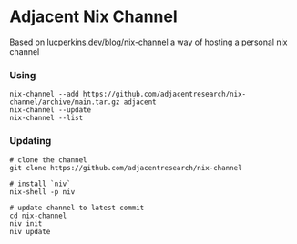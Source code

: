 # Adjacent Nix Channel

Based on [lucperkins.dev/blog/nix-channel](https://lucperkins.dev/blog/nix-channel/) a way of hosting a personal nix channel 

### Using 
```
nix-channel --add https://github.com/adjacentresearch/nix-channel/archive/main.tar.gz adjacent
nix-channel --update
nix-channel --list
```

### Updating
```
# clone the channel
git clone https://github.com/adjacentresearch/nix-channel

# install `niv` 
nix-shell -p niv

# update channel to latest commit 
cd nix-channel
niv init 
niv update
```
